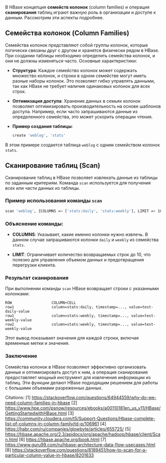 В HBase концепция **семейств колонок** (column families) и операция **сканирования** таблиц играют важную роль в организации и доступе к данным. Рассмотрим эти аспекты подробнее.

## Семейства колонок (Column Families)

Семейства колонок представляют собой группы колонок, которые логически связаны друг с другом и хранятся физически рядом в HBase. При создании таблицы необходимо определить семейства колонок, и они не должны изменяться часто. Основные характеристики:

- **Структура**: Каждое семейство колонок может содержать множество колонок, и строки в одном семействе могут иметь разные наборы колонок. Это позволяет гибко управлять данными, так как HBase не требует наличия одинаковых колонок для всех строк.

- **Оптимизация доступа**: Хранение данных в семьях колонок позволяет оптимизировать производительность на основе шаблонов доступа. Например, если часто запрашиваются данные из определенного семейства, это может ускорить операции чтения.

- **Пример создания таблицы**:
  ```bash
  create 'weblog', 'stats'
  ```

В этом примере создается таблица `weblog` с одним семейством колонок `stats`.

## Сканирование таблиц (Scan)

Сканирование таблиц в HBase позволяет извлекать данные из таблицы по заданным критериям. Команда `scan` используется для получения всех или части данных из таблицы.

### Пример использования команды `scan`

```bash
scan 'weblog', {COLUMNS => ['stats:daily', 'stats:weekly'], LIMIT => 10}
```

### Объяснение команды:

- **COLUMNS**: Указывает, какие именно колонки нужно извлечь. В данном случае запрашиваются колонки `daily` и `weekly` из семейства `stats`.

- **LIMIT**: Ограничивает количество возвращаемых строк до 10, что полезно для управления объемом данных и предотвращения перегрузки клиента.

### Результат сканирования

При выполнении команды `scan` HBase возвращает строки с указанными колонками:

```
ROW                  COLUMN+CELL
row1                 column=stats:daily, timestamp=..., value=test-daily-value
row1                 column=stats:weekly, timestamp=..., value=test-weekly-value
row2                 column=stats:weekly, timestamp=..., value=test-weekly-value
```

Этот вывод показывает значения для каждой строки, включая временные метки и значения.

### Заключение

Семейства колонок в HBase позволяют эффективно организовать данные и оптимизировать доступ к ним, а операция сканирования предоставляет мощный инструмент для извлечения информации из таблиц. Эти функции делают HBase подходящим решением для работы с большими объемами разреженных данных.

Citations:
[1] https://stackoverflow.com/questions/64944559/why-do-we-need-column-families-in-hbase
[2] https://www.hpe.com/psnow/resources/ebooks/a00110181en_us_v11/HBase/GettingStartedwithHBase.html
[3] https://community.cloudera.com/t5/Support-Questions/Hbase-complete-list-of-columns-in-column-family/td-p/106961
[4] https://habr.com/ru/companies/glowbyte/articles/655725/
[5] https://hbase.apache.org/2.3/apidocs/org/apache/hadoop/hbase/client/Scan.html
[6] https://hbase.apache.org/book.html
[7] https://www.guru99.com/ru/hbase-architecture-data-flow-usecases.html
[8] https://stackoverflow.com/questions/8189451/how-to-scan-for-a-particular-column-value-in-hbase/8201633